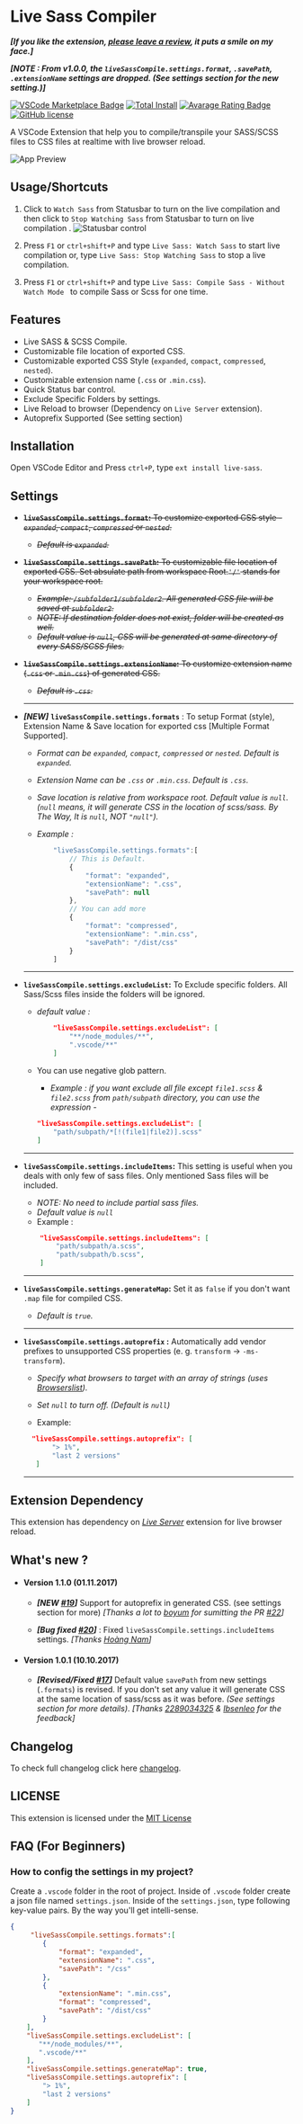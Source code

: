 
# Live Sass Compiler

**_[If you like the extension, [please leave a review](https://marketplace.visualstudio.com/items?itemName=ritwickdey.live-sass#review-details), it puts a smile on my face.]_**

<!-- **_[If you found any bug or if you have any suggestion, feel free to report or suggest me.]_** -->

***[NOTE : From v1.0.0, the `liveSassCompile.settings.format`, `.savePath`, `.extensionName` settings are dropped. (See settings section for the new setting.)]***


[![VSCode Marketplace Badge](https://img.shields.io/vscode-marketplace/v/ritwickdey.live-sass.svg?label=VSCode%20Marketplace&style=flat-square)](https://marketplace.visualstudio.com/items?itemName=ritwickdey.live-sass) [![Total Install](https://img.shields.io/vscode-marketplace/d/ritwickdey.live-sass.svg?style=flat-square)](https://marketplace.visualstudio.com/items?itemName=ritwickdey.live-sass) [![Avarage Rating Badge](https://img.shields.io/vscode-marketplace/r/ritwickdey.live-sass.svg?style=flat-square)](https://marketplace.visualstudio.com/items?itemName=ritwickdey.live-sass) [![GitHub license](https://img.shields.io/badge/license-MIT-blue.svg?style=flat-square)](https://github.com/ritwickdey/vscode-live-sass-compiler/)

A VSCode Extension that help you to compile/transpile your SASS/SCSS files to CSS files at realtime with live browser reload.

![App Preview](./images/Screenshot/AnimatedPreview.gif)

## Usage/Shortcuts
1. Click to `Watch Sass` from Statusbar to turn on the live compilation and then click to `Stop Watching Sass` from Statusbar to turn on live compilation . 
![Statusbar control](./images/Screenshot/statusbar.jpg)

2. Press `F1` or `ctrl+shift+P` and type `Live Sass: Watch Sass` to start live compilation or, type `Live Sass: Stop Watching Sass` to stop a live compilation.
3. Press `F1` or `ctrl+shift+P` and type `Live Sass: Compile Sass - Without Watch Mode ` to compile Sass or Scss for one time.

## Features
* Live SASS & SCSS Compile.
* Customizable file location of exported CSS.
* Customizable exported CSS Style (`expanded`, `compact`, `compressed`, `nested`).
* Customizable extension name (`.css` or `.min.css`).
* Quick Status bar control.
* Exclude Specific Folders by settings. 
* Live Reload to browser (Dependency on `Live Server` extension).
* Autoprefix Supported (See setting section)

## Installation
Open VSCode Editor and Press `ctrl+P`, type `ext install live-sass`.

## Settings
* ~~**`liveSassCompile.settings.format`:** To customize exported CSS style - _`expanded`_, _`compact`_, _`compressed`_ or _`nested`_.~~
    * ~~_Default is  `expanded`._~~

* ~~**`liveSassCompile.settings.savePath`:** To customizable file location of exported CSS. Set absulate path from workspace Root.`'/'` stands for your workspace root.~~
    * ~~_Example: `/subfolder1/subfolder2`. All generated CSS file will be saved at `subfolder2`._~~
    * ~~_NOTE: If destination folder does not exist, folder will be created as well._~~
    * ~~_Default value is `null`, CSS will be generated at same directory of every SASS/SCSS files._~~
* ~~**`liveSassCompile.settings.extensionName`:** To customize extension name (`.css` or `.min.css`) of generated CSS.~~ 
    * ~~_Default is `.css`._~~

    <hr>
* ***[NEW]***   **`liveSassCompile.settings.formats`** :  To setup Format (style), Extension Name & Save location for exported css [Multiple Format Supported].

    * *Format can be _`expanded`_, _`compact`_, _`compressed`_ or _`nested`_. _Default is  `expanded`._*

    * *Extension Name can be `.css` or `.min.css`. Default is `.css`.*
     
    * *Save location is relative from workspace root. Default value is `null`. (`null` means, it will generate CSS in the location of scss/sass. By The Way, It is `null`, NOT `"null"`).*
        
    * *Example :*
        
        ```js
            "liveSassCompile.settings.formats":[
                // This is Default.
                {
                    "format": "expanded",
                    "extensionName": ".css",
                    "savePath": null
                },
                // You can add more
                {
                    "format": "compressed",
                    "extensionName": ".min.css",
                    "savePath": "/dist/css"
                }
            ]
        ```
    <hr>
* **`liveSassCompile.settings.excludeList`:** To Exclude specific folders. All Sass/Scss files inside the folders will be ignored.
    * _default value :_
        ```json
            "liveSassCompile.settings.excludeList": [ 
                "**/node_modules/**",
                ".vscode/**" 
            ]
        ```
    * You can use negative glob pattern.
        
        * _Example : if you want exclude all file except `file1.scss` & `file2.scss` from `path/subpath` directory, you can use the expression -_  
        
        ```json
        "liveSassCompile.settings.excludeList": [
            "path/subpath/*[!(file1|file2)].scss"
        ]
        ```
    <hr>
* **`liveSassCompile.settings.includeItems`:** This setting is useful when you deals with only few of sass files. Only mentioned Sass files will be included. 

    * *NOTE: No need to include partial sass files.*
    * *Default value is `null`*
    * Example :
    ```json
        "liveSassCompile.settings.includeItems": [
            "path/subpath/a.scss",
            "path/subpath/b.scss",
        ]
    ``` 
    <hr>
* **`liveSassCompile.settings.generateMap`:** Set it as `false` if you don't want `.map` file for compiled CSS. 
    * _Default is `true`._
    
    <hr>
* **`liveSassCompile.settings.autoprefix` :**
    Automatically add vendor prefixes to unsupported CSS properties (e. g. `transform` -> `-ms-transform`). 
    
    * _Specify what browsers to target with an array of strings (uses [Browserslist](https://github.com/ai/browserslist))._ 
    * _Set `null` to turn off. (Default is `null`)_

    * Example: 
     ```json
       "liveSassCompile.settings.autoprefix": [
            "> 1%",
            "last 2 versions"
        ]
     ``` 
     <hr>

## Extension Dependency 
This extension has dependency on _[Live Server](https://marketplace.visualstudio.com/items?itemName=ritwickdey.LiveServer)_ extension for live browser reload.

## What's new ?

* #### Version 1.1.0 (01.11.2017)
    * ***[NEW [#19](https://github.com/ritwickdey/vscode-live-sass-compiler/issues/19)]*** Support for autoprefix in generated CSS. (see settings section for more) _[Thanks a lot to [boyum](https://github.com/boyum) for sumitting the PR [#22](https://github.com/ritwickdey/vscode-live-sass-compiler/pull/22)]_
    
    * ***[Bug fixed [#20](https://github.com/ritwickdey/vscode-live-sass-compiler/issues/20)]*** : Fixed `liveSassCompile.settings.includeItems` settings. *[Thanks [Hoàng Nam](https://github.com/hoangnamitc)]*

* #### Version 1.0.1 (10.10.2017)
    *  ***[Revised/Fixed [#17](https://github.com/ritwickdey/vscode-live-sass-compiler/issues/17)]*** Default value `savePath` from new settings (`.formats`) is revised. If you don't set any value it will generate CSS at the same location of sass/scss as it was before. _(See settings section for more details)_.
    *[Thanks [2289034325](https://github.com/2289034325) & [Ibsenleo](https://github.com/ibsenleo) for the feedback]*



## Changelog
To check full changelog click here [changelog](CHANGELOG.md).

## LICENSE
This extension is licensed under the [MIT License](LICENSE)

## FAQ (For Beginners)

### How to config the settings in my project?

Create a `.vscode` folder in the root of project. Inside of `.vscode` folder create a json file named `settings.json`.
Inside of the `settings.json`, type following key-value pairs. By the way you'll get intelli-sense.

```json
{
     "liveSassCompile.settings.formats":[
        {
            "format": "expanded",
            "extensionName": ".css",
            "savePath": "/css"
        },
        {
            "extensionName": ".min.css",
            "format": "compressed",
            "savePath": "/dist/css"
        }
    ],
    "liveSassCompile.settings.excludeList": [
       "**/node_modules/**",
       ".vscode/**"
    ],
    "liveSassCompile.settings.generateMap": true,
    "liveSassCompile.settings.autoprefix": [
        "> 1%",
        "last 2 versions"
    ]
}
```